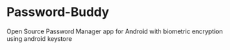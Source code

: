 # Password-Buddy

Open Source Password Manager app for Android with biometric encryption using android keystore
